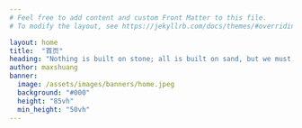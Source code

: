 ```yaml
---
# Feel free to add content and custom Front Matter to this file.
# To modify the layout, see https://jekyllrb.com/docs/themes/#overriding-theme-defaults

layout: home
title:  "首页"
heading: "Nothing is built on stone; all is built on sand, but we must build as if the sand were stone.\n—Jorge Luis Borges"
author: maxshuang
banner:
  image: /assets/images/banners/home.jpeg  
  background: "#000"
  height: "85vh"
  min_height: "50vh"
---
```

